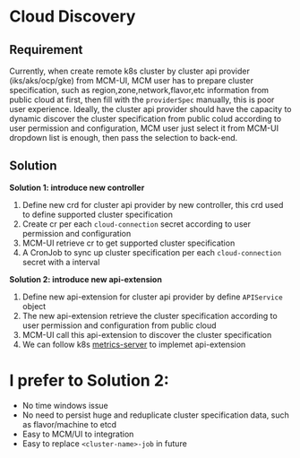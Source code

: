 # Cloud Discovery

## Requirement 

Currently, when create remote k8s cluster by cluster api provider (iks/aks/ocp/gke) from MCM-UI, MCM user has to prepare cluster specification, such as region,zone,network,flavor,etc information from public cloud at first, then fill with the `providerSpec` manually,  this is poor user experience. Ideally, the cluster api provider should have the capacity to dynamic discover the cluster specification from public colud according to user permission and configuration, MCM user just select it from MCM-UI dropdown list is enough, then pass the selection to back-end. 

## Solution

**Solution 1: introduce new controller**

 1. Define new crd for cluster api provider by new controller, this crd used to define supported cluster specification 
 2. Create cr per each `cloud-connection` secret according to user permission and configuration
 3. MCM-UI retrieve cr to get supported cluster specification
 4. A CronJob to sync up cluster specification per each `cloud-connection` secret with a interval 

**Solution 2: introduce new api-extension**

 1. Define new api-extension for cluster api provider by define `APIService` object
 2. The new api-extension retrieve the cluster specification according to user permission and configuration from public cloud
 3. MCM-UI call this api-extension to discover the cluster specification
 4. We can follow k8s [metrics-server](https://github.com/kubernetes-incubator/metrics-server) to implemet api-extension

# I prefer to Solution 2: 
 * No time windows issue
 * No need to persist huge and reduplicate cluster specification data, such as flavor/machine to etcd
 * Easy to MCM/UI to integration
 * Easy to replace `<cluster-name>-job` in future
